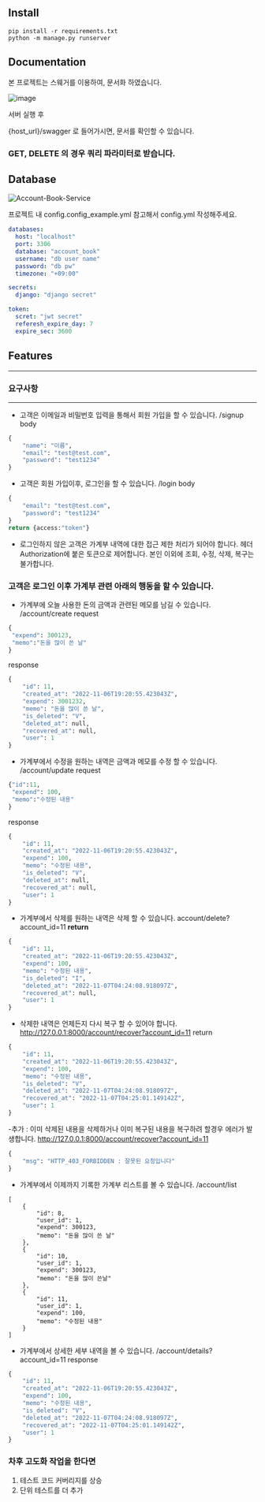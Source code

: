 ## Install


```
pip install -r requirements.txt
python -m manage.py runserver
```

## Documentation


본 프로젝트는 스웨거를 이용하여, 문서화 하였습니다.

![image](https://user-images.githubusercontent.com/101803254/200189707-a11ae34f-5382-4248-885d-48b4de8dbd7a.png)

서버 실행 후

{host_url}/swagger 로 들어가시면, 문서를 확인할 수 있습니다.

### GET, DELETE 의 경우 쿼리 파라미터로 받습니다.

## Database
![Account-Book-Service](https://user-images.githubusercontent.com/101803254/200189740-2137c3ba-aed1-4b2d-9939-85738959b6d1.png)

프로젝트 내 config.config_example.yml 참고해서 config.yml 작성해주세요. 

```yaml
databases:
  host: "localhost"
  port: 3306
  database: "account_book"
  username: "db user name"
  password: "db pw"
  timezone: "+09:00"

secrets:
  django: "django secret"

token:
  scret: "jwt secret"
  referesh_expire_day: 7
  expire_sec: 3600
```

## Features

---

### 요구사항

---

- 고객은 이메일과 비밀번호 입력을 통해서 회원 가입을 할 수 있습니다.
/signup
body
```python
{
    "name": "이름",
    "email": "test@test.com",
    "password": "test1234"
}
```
- 고객은 회원 가입이후, 로그인을 할 수 있습니다.
/login
body
```python
{
    "email": "test@test.com",
    "password": "test1234"
}
return {access:"token"}
```
- 로그인하지 않은 고객은 가계부 내역에 대한 접근 제한 처리가 되어야 합니다.
헤더 Authorization에 붙은 토큰으로 제어합니다. 본인 이외에 조회, 수정, 삭제, 복구는 불가합니다.

### 고객은 로그인 이후 가계부 관련 아래의 행동을 할 수 있습니다.

- 가계부에 오늘 사용한 돈의 금액과 관련된 메모를 남길 수 있습니다.
/account/create
request
```python
{
 "expend": 300123,
 "memo":"돈을 많이 쓴 날"   
}
```
response
```python
{
    "id": 11,
    "created_at": "2022-11-06T19:20:55.423043Z",
    "expend": 3001232,
    "memo": "돈을 많이 쓴 날",
    "is_deleted": "V",
    "deleted_at": null,
    "recovered_at": null,
    "user": 1
}
```

- 가계부에서 수정을 원하는 내역은 금액과 메모를 수정 할 수 있습니다.
/account/update
request
```python
{"id":11,
 "expend": 100,
 "memo":"수정된 내용"   
}
```
response
```python
{
    "id": 11,
    "created_at": "2022-11-06T19:20:55.423043Z",
    "expend": 100,
    "memo": "수정된 내용",
    "is_deleted": "V",
    "deleted_at": null,
    "recovered_at": null,
    "user": 1
}
```
- 가계부에서 삭제를 원하는 내역은 삭제 할 수 있습니다.
account/delete?account_id=11
**return**
```python
{
    "id": 11,
    "created_at": "2022-11-06T19:20:55.423043Z",
    "expend": 100,
    "memo": "수정된 내용",
    "is_deleted": "I",
    "deleted_at": "2022-11-07T04:24:08.918097Z",
    "recovered_at": null,
    "user": 1
}
```
- 삭제한 내역은 언제든지 다시 복구 할 수 있어야 합니다.
http://127.0.0.1:8000/account/recover?account_id=11
return
```python
{
    "id": 11,
    "created_at": "2022-11-06T19:20:55.423043Z",
    "expend": 100,
    "memo": "수정된 내용",
    "is_deleted": "V",
    "deleted_at": "2022-11-07T04:24:08.918097Z",
    "recovered_at": "2022-11-07T04:25:01.149142Z",
    "user": 1
}
```

-추가 : 이미 삭제된 내용을 삭제하거나 이미 복구된 내용을 복구하려 할경우 에러가 발생합니다.
http://127.0.0.1:8000/account/recover?account_id=11
```python
{
    "msg": "HTTP_403_FORBIDDEN : 잘못된 요청입니다"
}
```

- 가계부에서 이제까지 기록한 가계부 리스트를 볼 수 있습니다.
/account/list 
```
[
    {
        "id": 8,
        "user_id": 1,
        "expend": 300123,
        "memo": "돈을 많이 쓴 날"
    },
    {
        "id": 10,
        "user_id": 1,
        "expend": 300123,
        "memo": "돈을 많이 쓴날"
    },
    {
        "id": 11,
        "user_id": 1,
        "expend": 100,
        "memo": "수정된 내용"
    }
]
```
- 가계부에서 상세한 세부 내역을 볼 수 있습니다.
/account/details?account_id=11
response
```python
{
    "id": 11,
    "created_at": "2022-11-06T19:20:55.423043Z",
    "expend": 100,
    "memo": "수정된 내용",
    "is_deleted": "V",
    "deleted_at": "2022-11-07T04:24:08.918097Z",
    "recovered_at": "2022-11-07T04:25:01.149142Z",
    "user": 1
}
```

### 차후 고도화 작업을 한다면
1. 테스트 코드 커버리지를 상승
2. 단위 테스트를 더 추가
